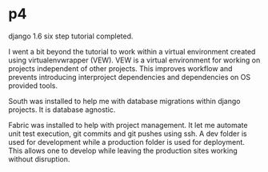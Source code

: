 p4
==

django 1.6 six step tutorial completed. 

I went a bit beyond the tutorial to work within a virtual environment created using virtualenvwrapper (VEW).  VEW is a virtual environment for working on projects independent of other projects.  This improves workflow and prevents introducing interproject dependencies and dependencies on OS provided tools. 

South was installed to help me with database migrations within django projects.  It is database agnostic.

Fabric was installed to help with project management.  It let me automate unit test execution, git commits and git pushes using ssh.   A dev folder is used for development while a production folder is used for deployment.   This allows one to develop while leaving the production sites working without disruption.


